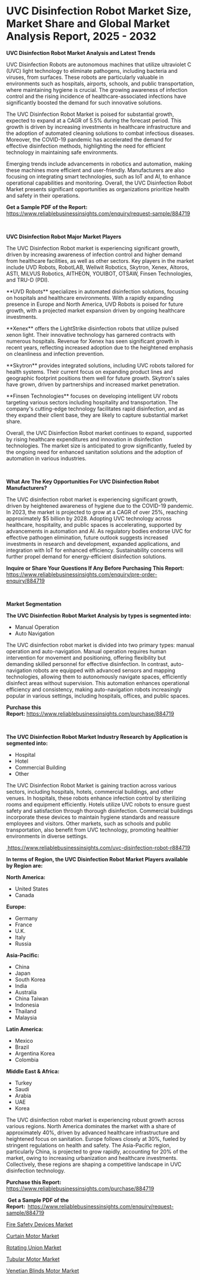 <p><h1>UVC Disinfection Robot Market Size, Market Share and Global Market Analysis Report, 2025 - 2032</h1></p><p><strong>UVC Disinfection Robot Market Analysis and Latest Trends</strong></p>
<p><p>UVC Disinfection Robots are autonomous machines that utilize ultraviolet C (UVC) light technology to eliminate pathogens, including bacteria and viruses, from surfaces. These robots are particularly valuable in environments such as hospitals, airports, schools, and public transportation, where maintaining hygiene is crucial. The growing awareness of infection control and the rising incidence of healthcare-associated infections have significantly boosted the demand for such innovative solutions.</p><p>The UVC Disinfection Robot Market is poised for substantial growth, expected to expand at a CAGR of 5.5% during the forecast period. This growth is driven by increasing investments in healthcare infrastructure and the adoption of automated cleaning solutions to combat infectious diseases. Moreover, the COVID-19 pandemic has accelerated the demand for effective disinfection methods, highlighting the need for efficient technology in maintaining safe environments.</p><p>Emerging trends include advancements in robotics and automation, making these machines more efficient and user-friendly. Manufacturers are also focusing on integrating smart technologies, such as IoT and AI, to enhance operational capabilities and monitoring. Overall, the UVC Disinfection Robot Market presents significant opportunities as organizations prioritize health and safety in their operations.</p></p>
<p><strong>Get a Sample PDF of the Report:&nbsp;</strong> <a href="https://www.reliablebusinessinsights.com/enquiry/request-sample/884719?utm_campaign=63&utm_medium=2&utm_source=Github&utm_content=ia&utm_term=16022025&utm_id=uvc-disinfection-robot">https://www.reliablebusinessinsights.com/enquiry/request-sample/884719</a></p>
<p>&nbsp;</p>
<p><strong>UVC Disinfection Robot Major Market Players</strong></p>
<p><p>The UVC Disinfection Robot market is experiencing significant growth, driven by increasing awareness of infection control and higher demand from healthcare facilities, as well as other sectors. Key players in the market include UVD Robots, RobotLAB, Wellwit Robotics, Skytron, Xenex, Altoros, ASTI, MiLVUS Robotics, AITHEON, YOUIBOT, OTSAW, Finsen Technologies, and TRU-D (PDI).</p><p>**UVD Robots** specializes in automated disinfection solutions, focusing on hospitals and healthcare environments. With a rapidly expanding presence in Europe and North America, UVD Robots is poised for future growth, with a projected market expansion driven by ongoing healthcare investments.</p><p>**Xenex** offers the LightStrike disinfection robots that utilize pulsed xenon light. Their innovative technology has garnered contracts with numerous hospitals. Revenue for Xenex has seen significant growth in recent years, reflecting increased adoption due to the heightened emphasis on cleanliness and infection prevention.</p><p>**Skytron** provides integrated solutions, including UVC robots tailored for health systems. Their current focus on expanding product lines and geographic footprint positions them well for future growth. Skytron's sales have grown, driven by partnerships and increased market penetration.</p><p>**Finsen Technologies** focuses on developing intelligent UV robots targeting various sectors including hospitality and transportation. The company's cutting-edge technology facilitates rapid disinfection, and as they expand their client base, they are likely to capture substantial market share.</p><p>Overall, the UVC Disinfection Robot market continues to expand, supported by rising healthcare expenditures and innovation in disinfection technologies. The market size is anticipated to grow significantly, fueled by the ongoing need for enhanced sanitation solutions and the adoption of automation in various industries.</p></p>
<p>&nbsp;</p>
<p><strong>What Are The Key Opportunities For UVC Disinfection Robot Manufacturers?</strong></p>
<p><p>The UVC disinfection robot market is experiencing significant growth, driven by heightened awareness of hygiene due to the COVID-19 pandemic. In 2023, the market is projected to grow at a CAGR of over 25%, reaching approximately $5 billion by 2028. Adopting UVC technology across healthcare, hospitality, and public spaces is accelerating, supported by advancements in automation and AI. As regulatory bodies endorse UVC for effective pathogen elimination, future outlook suggests increased investments in research and development, expanded applications, and integration with IoT for enhanced efficiency. Sustainability concerns will further propel demand for energy-efficient disinfection solutions.</p></p>
<p><strong>Inquire or Share Your Questions If Any Before Purchasing This Report:</strong> <a href="https://www.reliablebusinessinsights.com/enquiry/pre-order-enquiry/884719?utm_campaign=63&utm_medium=2&utm_source=Github&utm_content=ia&utm_term=16022025&utm_id=uvc-disinfection-robot">https://www.reliablebusinessinsights.com/enquiry/pre-order-enquiry/884719</a></p>
<p>&nbsp;</p>
<p><strong>Market Segmentation</strong></p>
<p><strong>The UVC Disinfection Robot Market Analysis by types is segmented into:</strong></p>
<p><ul><li>Manual Operation</li><li>Auto Navigation</li></ul></p>
<p><p>The UVC disinfection robot market is divided into two primary types: manual operation and auto-navigation. Manual operation requires human intervention for movement and positioning, offering flexibility but demanding skilled personnel for effective disinfection. In contrast, auto-navigation robots are equipped with advanced sensors and mapping technologies, allowing them to autonomously navigate spaces, efficiently disinfect areas without supervision. This automation enhances operational efficiency and consistency, making auto-navigation robots increasingly popular in various settings, including hospitals, offices, and public spaces.</p></p>
<p><strong>Purchase this Report:&nbsp;</strong><a href="https://www.reliablebusinessinsights.com/purchase/884719?utm_campaign=63&utm_medium=2&utm_source=Github&utm_content=ia&utm_term=16022025&utm_id=uvc-disinfection-robot">https://www.reliablebusinessinsights.com/purchase/884719</a></p>
<p>&nbsp;</p>
<p><strong>The UVC Disinfection Robot Market Industry Research by Application is segmented into:</strong></p>
<p><ul><li>Hospital</li><li>Hotel</li><li>Commercial Building</li><li>Other</li></ul></p>
<p><p>The UVC Disinfection Robot Market is gaining traction across various sectors, including hospitals, hotels, commercial buildings, and other venues. In hospitals, these robots enhance infection control by sterilizing rooms and equipment efficiently. Hotels utilize UVC robots to ensure guest safety and satisfaction through thorough disinfection. Commercial buildings incorporate these devices to maintain hygiene standards and reassure employees and visitors. Other markets, such as schools and public transportation, also benefit from UVC technology, promoting healthier environments in diverse settings.</p></p>
<p><a href="https://www.reliablebusinessinsights.com/uvc-disinfection-robot-r884719?utm_campaign=63&utm_medium=2&utm_source=Github&utm_content=ia&utm_term=16022025&utm_id=uvc-disinfection-robot">&nbsp;https://www.reliablebusinessinsights.com/uvc-disinfection-robot-r884719</a></p>
<p><strong>In terms of Region, the UVC Disinfection Robot Market Players available by Region are:</strong></p>
<p>
    <p> <strong> North America: </strong>
        <ul>
            <li>United States</li>
            <li>Canada</li>
        </ul>
        </p> 
    <p> <strong> Europe: </strong>
        <ul>
            <li>Germany</li>
            <li>France</li>
            <li>U.K.</li>
            <li>Italy</li>
            <li>Russia</li>
        </ul>
        </p> 
    <p> <strong> Asia-Pacific: </strong>
        <ul>
            <li>China</li>
            <li>Japan</li>
            <li>South Korea</li>
            <li>India</li>
            <li>Australia</li>
            <li>China Taiwan</li>
            <li>Indonesia</li>
            <li>Thailand</li>
            <li>Malaysia</li>
        </ul>
        </p> 
    <p> <strong> Latin America: </strong>
        <ul>
            <li>Mexico</li>
            <li>Brazil</li>
            <li>Argentina Korea</li>
            <li>Colombia</li>
        </ul>
        </p> 
    <p> <strong> Middle East & Africa: </strong>
        <ul>
            <li>Turkey</li>
            <li>Saudi</li>
            <li>Arabia</li>
            <li>UAE</li>
            <li>Korea</li>
        </ul>
    </p>
    </p>
<p><p>The UVC disinfection robot market is experiencing robust growth across various regions. North America dominates the market with a share of approximately 40%, driven by advanced healthcare infrastructure and heightened focus on sanitation. Europe follows closely at 30%, fueled by stringent regulations on health and safety. The Asia-Pacific region, particularly China, is projected to grow rapidly, accounting for 20% of the market, owing to increasing urbanization and healthcare investments. Collectively, these regions are shaping a competitive landscape in UVC disinfection technology.</p></p>
<p><strong>Purchase this Report: </strong><a href="https://www.reliablebusinessinsights.com/purchase/884719?utm_campaign=63&utm_medium=2&utm_source=Github&utm_content=ia&utm_term=16022025&utm_id=uvc-disinfection-robot">https://www.reliablebusinessinsights.com/purchase/884719</a></p>
<p>&nbsp;<strong>Get a Sample PDF of the Report:&nbsp;&nbsp;</strong><a href="https://www.reliablebusinessinsights.com/enquiry/request-sample/884719?utm_campaign=63&utm_medium=2&utm_source=Github&utm_content=ia&utm_term=16022025&utm_id=uvc-disinfection-robot">https://www.reliablebusinessinsights.com/enquiry/request-sample/884719</a></p>
<p><strong></strong></p>
<p><p><a href="https://github.com/ugurgyuri/Market-Research-Report-List-1/blob/main/fire-safety-devices-market.md?utm_campaign=63&utm_medium=2&utm_source=Github&utm_content=ia&utm_term=16022025&utm_id=uvc-disinfection-robot">Fire Safety Devices Market</a></p><p><a href="https://github.com/miottaredlin79/Market-Research-Report-List-1/blob/main/curtain-motor-market.md?utm_campaign=63&utm_medium=2&utm_source=Github&utm_content=ia&utm_term=16022025&utm_id=uvc-disinfection-robot">Curtain Motor Market</a></p><p><a href="https://github.com/paljuhubeyde/Market-Research-Report-List-1/blob/main/rotating-union-market.md?utm_campaign=63&utm_medium=2&utm_source=Github&utm_content=ia&utm_term=16022025&utm_id=uvc-disinfection-robot">Rotating Union Market</a></p><p><a href="https://github.com/rrapajecundi/Market-Research-Report-List-1/blob/main/tubular-motor-market.md?utm_campaign=63&utm_medium=2&utm_source=Github&utm_content=ia&utm_term=16022025&utm_id=uvc-disinfection-robot">Tubular Motor Market</a></p><p><a href="https://github.com/vilolakoreni/Market-Research-Report-List-1/blob/main/venetian-blinds-motor-market.md?utm_campaign=63&utm_medium=2&utm_source=Github&utm_content=ia&utm_term=16022025&utm_id=uvc-disinfection-robot">Venetian Blinds Motor Market</a></p></p>
